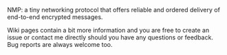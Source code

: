 NMP: a tiny networking protocol that offers reliable and ordered delivery of end-to-end encrypted messages.

Wiki pages contain a bit more information and you are free to create an issue or contact me directly should you have any questions or feedback. Bug reports are always welcome too.
